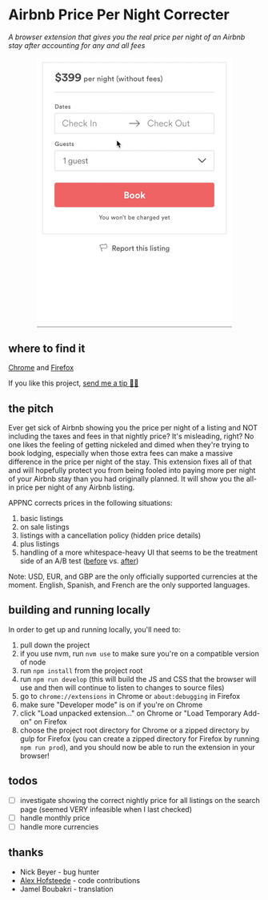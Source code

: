 # Airbnb Price Per Night Correcter

_A browser extension that gives you the real price per night of an Airbnb stay after accounting for any and all fees_

<p align="center">
  <img src="/misc/demo.gif" width="390px" align="center" alt="demo" />
</p>

## where to find it

[Chrome](https://chrome.google.com/webstore/detail/airbnb-price-per-night-co/lijeilcglmadpkbengpkfnkpmcehecfe) and [Firefox](https://addons.mozilla.org/en-US/firefox/addon/airbnb-price-per-night-correct/)

If you like this project, [send me a tip 🙏🏼](https://www.paypal.me/davidsawyer1/2)

## the pitch

Ever get sick of Airbnb showing you the price per night of a listing and NOT including the taxes and fees in that nightly price? It's misleading, right? No one likes the feeling of getting nickeled and dimed when they're trying to book lodging, especially when those extra fees can make a massive difference in the price per night of the stay. This extension fixes all of that and will hopefully protect you from being fooled into paying more per night of your Airbnb stay than you had originally planned. It will show you the all-in price per night of any Airbnb listing.

APPNC corrects prices in the following situations:

1. basic listings
1. on sale listings
1. listings with a cancellation policy (hidden price details)
1. plus listings
1. handling of a more whitespace-heavy UI that seems to be the treatment side of an A/B test ([before](https://i.imgur.com/LCilfk8.png) vs. [after](https://i.imgur.com/QooSEui.jpg))

Note: USD, EUR, and GBP are the only officially supported currencies at the moment. English, Spanish, and French are the only supported languages.

## building and running locally

In order to get up and running locally, you'll need to:

1.  pull down the project
1.  if you use nvm, run `nvm use` to make sure you're on a compatible version of node
1.  run `npm install` from the project root
1.  run `npm run develop` (this will build the JS and CSS that the browser will use and then will continue to listen to changes to source files)
1.  go to `chrome://extensions` in Chrome or `about:debugging` in Firefox
1.  make sure "Developer mode" is on if you're on Chrome
1.  click "Load unpacked extension..." on Chrome or "Load Temporary Add-on" on Firefox
1.  choose the project root directory for Chrome or a zipped directory by gulp for Firefox (you can create a zipped directory for Firefox by running `npm run prod`), and you should now be able to run the extension in your browser!

## todos

-   [ ] investigate showing the correct nightly price for all listings on the search page (seemed VERY infeasible when I last checked)
-   [ ] handle monthly price
-   [ ] handle more currencies

## thanks

-   Nick Beyer - bug hunter
-   [Alex Hofsteede](https://github.com/alex-hofsteede) - code contributions
-   Jamel Boubakri - translation
